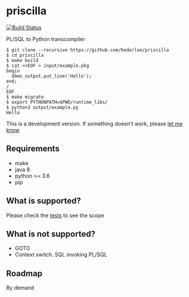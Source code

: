 # priscilla
[![Build Status](https://travis-ci.org/bedorlan/priscilla.svg?branch=master)](https://travis-ci.org/bedorlan/priscilla)

PL/SQL to Python transcompiler

```
$ git clone --recursive https://github.com/bedorlan/priscilla
$ cd priscilla
$ make build
$ cat <<EOF > input/example.pkg
begin
  dbms_output.put_line('Hello');
end;
/
EOF
$ make migrate
$ export PYTHONPATH=$PWD/runtime_libs/
$ python3 output/example.py
Hello
```

This is a development version. If something doesn't work, please [let me know](https://github.com/bedorlan/priscilla/issues/new)

## Requirements
- make
- java 8
- python >= 3.6
- pip

## What is supported?
Please check the [tests](https://github.com/bedorlan/priscilla/tree/master/tests/pkgs) to see the scope

## What is not supported?
- GOTO
- Context switch. SQL invoking PL/SQL

## Roadmap
By demand